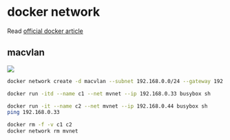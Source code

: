 # docker network
Read [official docker article](https://success.docker.com/article/networking)

## macvlan

![](https://success.docker.com/api/images/.%2Frefarch%2Fnetworking%2Fimages%2Fmacvlanarch.png)

```bash
docker network create -d macvlan --subnet 192.168.0.0/24 --gateway 192.168.0.1 -o parent=eth0 mvnet

docker run -itd --name c1 --net mvnet --ip 192.168.0.33 busybox sh

docker run -it --name c2 --net mvnet --ip 192.168.0.44 busybox sh
ping 192.168.0.33

docker rm -f -v c1 c2
docker network rm mvnet
```
